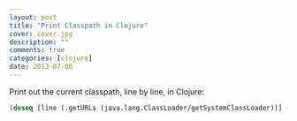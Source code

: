 ```yaml
---
layout: post
title: "Print Classpath in Clojure"
cover: cover.jpg
description: ""
comments: true
categories: [clojure]
date: 2013-07-06
---
```

Print out the current classpath, line by line, in Clojure:

``` clojure
(doseq [line (.getURLs (java.lang.ClassLoader/getSystemClassLoader))] (prn line))
```
